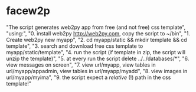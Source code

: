 # facew2p
"The script generates web2py app from free (and not free) css template",
"using:",
"0. install web2py http://web2py.com, copy the script to ~/bin",
"1. Create web2py new myapp",
"2. cd myapp/static && mkdir template && cd template",
"3. search and download free css template to myapp/static/template",
"4. run the script  (if template in zip,  the script will unzip the template)",
"5. at every run the script delete ../../databases/*",
"6. view messages on screen",
"7. view url/myapp, view tables in  url/myapp/appadmin, view tables in  url/myapp/myadd",
"8. view images in  url/myapp/myima",
"9. the script  expect a _relative_ (!) path in the css template!"

